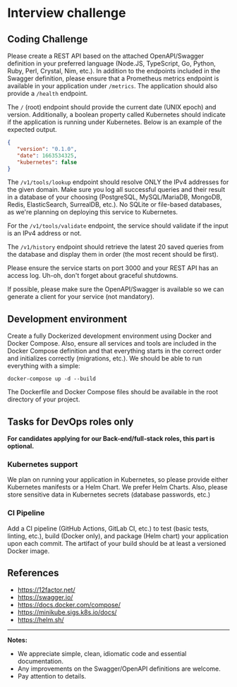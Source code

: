 # Interview challenge

## Coding Challenge

Please create a REST API based on the attached OpenAPI/Swagger definition in your preferred language (Node.JS, TypeScript, Go, Python, Ruby, Perl, Crystal, Nim, etc.). In addition to the endpoints included in the Swagger definition, please ensure that a Prometheus metrics endpoint is available in your application under `/metrics`. The application should also provide a `/health` endpoint.

The `/` (root) endpoint should provide the current date (UNIX epoch) and version. Additionally, a boolean property called Kubernetes should indicate if the application is running under Kubernetes. Below is an example of the expected output.

```json
{
   "version": "0.1.0",
   "date": 1663534325,
   "kubernetes": false
}
```
 
The `/v1/tools/lookup` endpoint should resolve ONLY the IPv4 addresses for the given domain. Make sure you log all successful queries and their result in a database of your choosing (PostgreSQL, MySQL/MariaDB, MongoDB, Redis, ElasticSearch, SurrealDB, etc.). No SQLite or file-based databases, as we're planning on deploying this service to Kubernetes.

For the `/v1/tools/validate` endpoint, the service should validate if the input is an IPv4 address or not.

The `/v1/history` endpoint should retrieve the latest 20 saved queries from the database and display them in order (the most recent should be first).

Please ensure the service starts on port 3000 and your REST API has an access log. Uh-oh, don't forget about graceful shutdowns.

If possible, please make sure the OpenAPI/Swagger is available so we can generate a client for your service (not mandatory).

## Development environment

Create a fully Dockerized development environment using Docker and Docker Compose. Also, ensure all services and tools are included in the Docker Compose definition and that everything starts in the correct order and initializes correctly (migrations, etc.). We should be able to run everything with a simple:

```
docker-compose up -d --build
```

The Dockerfile and Docker Compose files should be available in the root directory of your project.

## Tasks for DevOps roles only
**For candidates applying for our Back-end/full-stack roles, this part is optional.**

### Kubernetes support

We plan on running your application in Kubernetes, so please provide either Kubernetes manifests or a Helm Chart. We prefer Helm Charts. Also, please store sensitive data in Kubernetes secrets (database passwords, etc.)

### CI Pipeline

Add a CI pipeline (GitHub Actions, GitLab CI, etc.) to test (basic tests, linting, etc.), build (Docker only), and package (Helm chart) your application upon each commit. The artifact of your build should be at least a versioned Docker image.

## References
- https://12factor.net/
- https://swagger.io/
- https://docs.docker.com/compose/
- https://minikube.sigs.k8s.io/docs/
- https://helm.sh/

---

**Notes:**

- We appreciate simple, clean, idiomatic code and essential documentation.
- Any improvements on the Swagger/OpenAPI definitions are welcome.
- Pay attention to details.
